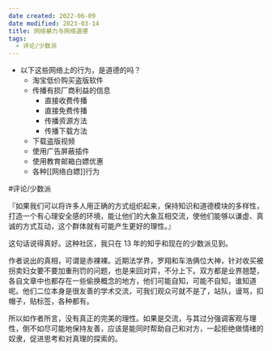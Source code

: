 ```yaml
---
date created: 2022-06-09
date modified: 2023-03-14
title: 网络暴力与网络道德
tags:
  - 评论/少数派
---
```

- 以下这些网络上的行为，是道德的吗？
	- 淘宝低价购买盗版软件
	- 传播有损厂商利益的信息
		- 直接收费传播
		- 直接免费传播
		- 传播资源方法
		- 传播下载方法
	- 下载盗版视频
	- 使用广告屏蔽插件
	- 使用教育邮箱白嫖优惠
	- 各种[[网络白嫖]]行为

#评论/少数派

『如果我们可以将许多人用正确的方式组织起来，保持知识和道德模块的多样性，打造一个有心理安全感的环境，能让他们的大象互相交流，使他们能够以谦虚、真诚的方式互动，这个群体就有可能产生更好的理性。』

这句话说得真好。这种社区，我只在 13 年的知乎和现在的少数派见到。

作者说出的真相，可谓是赤裸裸。近期法学界，罗翔和车浩俩位大神，针对收买被拐卖妇女要不要加重刑罚的问题，也是来回对弈，不分上下。双方都是业界翘楚，各自文章中也都存在一些偷换概念的地方，他们可能自知，可能不自知，谁知道呢。他们二位本身是很友善的学术交流，可我们观众可就不是了，站队，谩骂，扣帽子，贴标签，各种都有。

所以如作者所言，没有真正的完美的理性。如果是交流，与其过分强调客观与理性，倒不如尽可能地保持友善，应该是能同时帮助自己和对方，一起拒绝做情绪的奴隶，促进思考和对真理的探索的。
